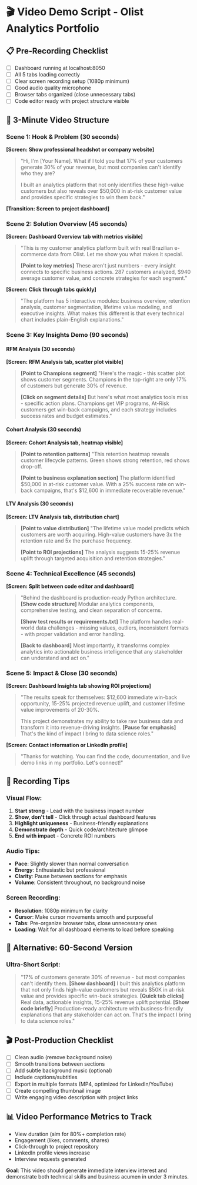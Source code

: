 # 🎬 Video Demo Script - Olist Analytics Portfolio

## 📋 Pre-Recording Checklist
- [ ] Dashboard running at localhost:8050
- [ ] All 5 tabs loading correctly
- [ ] Clear screen recording setup (1080p minimum)
- [ ] Good audio quality microphone
- [ ] Browser tabs organized (close unnecessary tabs)
- [ ] Code editor ready with project structure visible

## 🎯 3-Minute Video Structure

### Scene 1: Hook & Problem (30 seconds)
**[Screen: Show professional headshot or company website]**
> "Hi, I'm [Your Name]. What if I told you that 17% of your customers generate 30% of your revenue, but most companies can't identify who they are? 
> 
> I built an analytics platform that not only identifies these high-value customers but also reveals over $50,000 in at-risk customer value and provides specific strategies to win them back."

**[Transition: Screen to project dashboard]**

### Scene 2: Solution Overview (45 seconds) 
**[Screen: Dashboard Overview tab with metrics visible]**
> "This is my customer analytics platform built with real Brazilian e-commerce data from Olist. Let me show you what makes it special.
>
> **[Point to key metrics]** These aren't just numbers - every insight connects to specific business actions. 287 customers analyzed, $940 average customer value, and concrete strategies for each segment."

**[Screen: Click through tabs quickly]**
> "The platform has 5 interactive modules: business overview, retention analysis, customer segmentation, lifetime value modeling, and executive insights. What makes this different is that every technical chart includes plain-English explanations."

### Scene 3: Key Insights Demo (90 seconds)

#### RFM Analysis (30 seconds)
**[Screen: RFM Analysis tab, scatter plot visible]**
> **[Point to Champions segment]** "Here's the magic - this scatter plot shows customer segments. Champions in the top-right are only 17% of customers but generate 30% of revenue. 
>
> **[Click on segment details]** But here's what most analytics tools miss - specific action plans. Champions get VIP programs, At-Risk customers get win-back campaigns, and each strategy includes success rates and budget estimates."

#### Cohort Analysis (30 seconds)  
**[Screen: Cohort Analysis tab, heatmap visible]**
> **[Point to retention patterns]** "This retention heatmap reveals customer lifecycle patterns. Green shows strong retention, red shows drop-off. 
>
> **[Point to business explanation section]** The platform identified $50,000 in at-risk customer value. With a 25% success rate on win-back campaigns, that's $12,600 in immediate recoverable revenue."

#### LTV Analysis (30 seconds)
**[Screen: LTV Analysis tab, distribution chart]**  
> **[Point to value distribution]** "The lifetime value model predicts which customers are worth acquiring. High-value customers have 3x the retention rate and 5x the purchase frequency.
>
> **[Point to ROI projections]** The analysis suggests 15-25% revenue uplift through targeted acquisition and retention strategies."

### Scene 4: Technical Excellence (45 seconds)
**[Screen: Split between code editor and dashboard]**
> "Behind the dashboard is production-ready Python architecture. **[Show code structure]** Modular analytics components, comprehensive testing, and clean separation of concerns.
>
> **[Show test results or requirements.txt]** The platform handles real-world data challenges - missing values, outliers, inconsistent formats - with proper validation and error handling.
>
> **[Back to dashboard]** Most importantly, it transforms complex analytics into actionable business intelligence that any stakeholder can understand and act on."

### Scene 5: Impact & Close (30 seconds)
**[Screen: Dashboard Insights tab showing ROI projections]**
> "The results speak for themselves: $12,600 immediate win-back opportunity, 15-25% projected revenue uplift, and customer lifetime value improvements of 20-30%.
>
> This project demonstrates my ability to take raw business data and transform it into revenue-driving insights. **[Pause for emphasis]** That's the kind of impact I bring to data science roles."

**[Screen: Contact information or LinkedIn profile]**
> "Thanks for watching. You can find the code, documentation, and live demo links in my portfolio. Let's connect!"

## 🎥 Recording Tips

### Visual Flow:
1. **Start strong** - Lead with the business impact number
2. **Show, don't tell** - Click through actual dashboard features
3. **Highlight uniqueness** - Business-friendly explanations
4. **Demonstrate depth** - Quick code/architecture glimpse  
5. **End with impact** - Concrete ROI numbers

### Audio Tips:
- **Pace**: Slightly slower than normal conversation
- **Energy**: Enthusiastic but professional
- **Clarity**: Pause between sections for emphasis
- **Volume**: Consistent throughout, no background noise

### Screen Recording:
- **Resolution**: 1080p minimum for clarity
- **Cursor**: Make cursor movements smooth and purposeful
- **Tabs**: Pre-organize browser tabs, close unnecessary ones
- **Loading**: Wait for all dashboard elements to load before speaking

## 📱 Alternative: 60-Second Version

### Ultra-Short Script:
> "17% of customers generate 30% of revenue - but most companies can't identify them. **[Show dashboard]** I built this analytics platform that not only finds high-value customers but reveals $50K in at-risk value and provides specific win-back strategies. **[Quick tab clicks]** Real data, actionable insights, 15-25% revenue uplift potential. **[Show code briefly]** Production-ready architecture with business-friendly explanations that any stakeholder can act on. That's the impact I bring to data science roles."

## 🎬 Post-Production Checklist
- [ ] Clean audio (remove background noise)
- [ ] Smooth transitions between sections
- [ ] Add subtle background music (optional)
- [ ] Include captions/subtitles
- [ ] Export in multiple formats (MP4, optimized for LinkedIn/YouTube)
- [ ] Create compelling thumbnail image
- [ ] Write engaging video description with project links

## 📊 Video Performance Metrics to Track
- View duration (aim for 80%+ completion rate)
- Engagement (likes, comments, shares)
- Click-through to project repository
- LinkedIn profile views increase
- Interview requests generated

**Goal**: This video should generate immediate interview interest and demonstrate both technical skills and business acumen in under 3 minutes.
